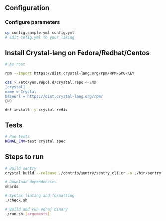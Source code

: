 

## Configuration

### Configure parameters

```bash
cp config.sample.yml config.yml
# Edit cofig.yml to your liking
```

## Install Crystal-lang on Fedora/Redhat/Centos

```bash
# As root

rpm --import https://dist.crystal-lang.org/rpm/RPM-GPG-KEY

cat > /etc/yum.repos.d/crystal.repo <<END
[crystal]
name = Crystal
baseurl = https://dist.crystal-lang.org/rpm/
END

dnf install -y crystal redis
```

## Tests

```bash
# Run tests
KEMAL_ENV=test crystal spec
```

## Steps to run

```bash
# Build sentry
crystal build --release ./contrib/sentry/sentry_cli.cr -o ./bin/sentry

# Download dependencies
shards

# Syntax linting and formatting
./check.sh

# Build and run edraj binary
./run.sh [arguments] 
```

